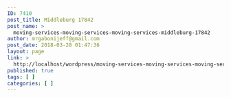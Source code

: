 ```yaml
---
ID: 7410
post_title: Middleburg 17842
post_name: >
  moving-services-moving-services-moving-services-middleburg-17842
author: mrgabonijeff@gmail.com
post_date: 2018-03-28 01:47:36
layout: page
link: >
  http://localhost/wordpress/moving-services-moving-services-moving-services-middleburg-17842/
published: true
tags: [ ]
categories: [ ]
---
```

